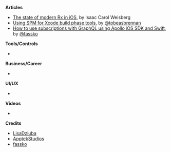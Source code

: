 
**Articles**

* [The state of modern Rx in iOS](https://medium.com/flawless-app-stories/rxflaws-state-of-modern-rx-in-ios-1ff2cae75fa3), by Isaac Carol Weisberg
* [Using SPM for Xcode build phase tools](https://blog.apptekstudios.com/2019/12/spm-xcode-build-tools/), by [@tobeasbrennan](https://twitter.com/tobeasbrennan)
* [How to use subscriptions with GraphQL using Apollo iOS SDK and Swift](https://kristaps.me/graphql-subscriptions/), by [@fassko](https://twitter.com/fassko)


**Tools/Controls**

* 

**Business/Career**

* 

**UI/UX**

* 

**Videos**

*

**Credits**

* [LisaDziuba](https://github.com/lisadziuba)
* [ApptekStudios](https://github.com/apptekstudios)
* [fassko](https://github.com/fassko)

